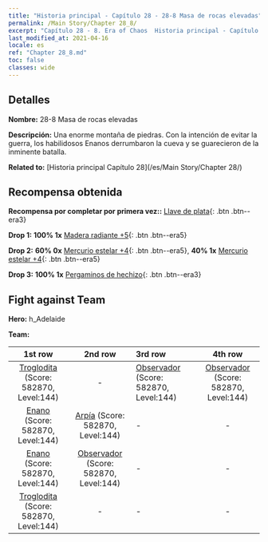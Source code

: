 ```yaml
---
title: "Historia principal - Capítulo 28 - 28-8 Masa de rocas elevadas"
permalink: /Main Story/Chapter 28_8/
excerpt: "Capítulo 28 - 8. Era of Chaos  Historia principal - Capítulo 28_8. 28-8 Masa de rocas elevadas"
last_modified_at: 2021-04-16
locale: es
ref: "Chapter 28_8.md"
toc: false
classes: wide
---
```


## Detalles

 **Nombre:** 28-8 Masa de rocas elevadas

 **Descripción:** Una enorme montaña de piedras. Con la intención de evitar la guerra, los habilidosos Enanos derrumbaron la cueva y se guarecieron de la inminente batalla.

 **Related to:** [Historia principal Capítulo 28](/es/Main Story/Chapter 28/)

## Recompensa obtenida

 **Recompensa por completar por primera vez::** [Llave de plata](/es/Items/con_693/){: .btn .btn--era3}

 **Drop 1:** **100% 1x** [Madera radiante +5](/es/Items/mat_97/){: .btn .btn--era5}

 **Drop 2:** **60% 0x** [Mercurio estelar +4](/es/Items/mat_91/){: .btn .btn--era5}, **40% 1x** [Mercurio estelar +4](/es/Items/mat_91/){: .btn .btn--era5}

 **Drop 3:** **100% 1x** [Pergaminos de hechizo](/es/Items/con_694/){: .btn .btn--era3}


## Fight against Team
 **Hero:** h_Adelaide

 **Team:**


  | 1st row | 2nd row | 3rd row | 4th row |
  |:----:|:----:|:----|:----:|
  | [Troglodita](/es/units/Troglodyte/) (Score: 582870, Level:144)  | - | [Observador](/es/units/Beholder/) (Score: 582870, Level:144)  | [Observador](/es/units/Beholder/) (Score: 582870, Level:144)  |
  | [Enano](/es/units/Dwarf/) (Score: 582870, Level:144)  | [Arpía](/es/units/Harpy/) (Score: 582870, Level:144)  | - | - |
  | [Enano](/es/units/Dwarf/) (Score: 582870, Level:144)  | [Observador](/es/units/Beholder/) (Score: 582870, Level:144)  | - | - |
  | [Troglodita](/es/units/Troglodyte/) (Score: 582870, Level:144)  | - | - | - |


